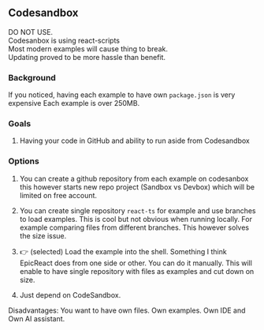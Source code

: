 ## Codesandbox

DO NOT USE.  
Codesanbox is using react-scripts  
Most modern examples will cause thing to break.  
Updating proved to be more hassle than benefit.  

### Background

If you noticed, having each example to have own `package.json` is very expensive
Each example is over 250MB.

### Goals

1. Having your code in GitHub and ability to run aside from Codesandbox

### Options

1. You can create a github repository from each example on codesanbox this however
starts new repo project (Sandbox vs Devbox) which will be limited on free account.

2. You can create single repository `react-ts` for example and use branches to load 
examples. This is cool but not obvious when running locally. For example comparing files 
from different branches. This however solves the size issue.

3. 👉 (selected) Load the example into the shell. Something I think EpicReact does from one side 
or other. You can do it manually. This will enable to have single repository with 
files as examples and cut down on size.

4. Just depend on CodeSandbox.

Disadvantages: You want to have own files. Own examples. Own IDE and Own AI assistant.

